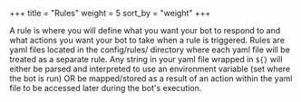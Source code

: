 +++
title = "Rules"
weight = 5
sort_by = "weight"
+++

A rule is where you will define what you want your bot to respond to and what actions you want your bot to take when a rule is triggered. Rules are yaml files located in the config/rules/ directory where each yaml file will be treated as a separate rule. Any string in your yaml file wrapped in `${}` will either be parsed and interpreted to use an environment variable (set where the bot is run) OR be mapped/stored as a result of an action within the yaml file to be accessed later during the bot's execution.
